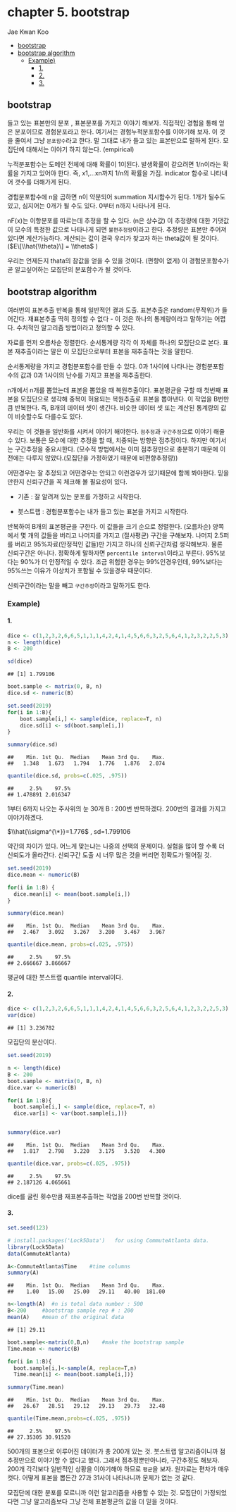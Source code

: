 chapter 5. bootstrap
================
Jae Kwan Koo

-   [bootstrap](#bootstrap)
-   [bootstrap algorithm](#bootstrap-algorithm)
    -   [Example)](#example)
        -   [1.](#section)
        -   [2.](#section-1)
        -   [3.](#section-2)

bootstrap
---------

들고 있는 표본만의 분포 , 표본분포를 가지고 이야기 해보자. 직접적인 경험을 통해 얻은 분포이므로 경험분포라고 한다. 여기서는 경험누적분포함수를 이야기해 보자. 이 것을 줄여서 그냥 `분포함수`라고 한다.
말 그대로 내가 들고 있는 표본만으로 말하게 된다. 모집단에 대해서는 이야기 하지 않는다. (empirical)

누적분포함수는 도메인 전체에 대해 확률이 1이된다. 발생확률이 같으려면 1/n이라는 확률을 가지고 있어야 한다. 즉, x1,...xn까지 1/n의 확률을 가짐. indicator 함수로 나타내어 갯수를 더해가게 된다.

경험분포함수에 n을 곱하면 n이 약분되어 summation 지시함수가 된다.
1개가 될수도 있고, 심지어는 0개가 될 수도 있다. 0부터 n까지 나타나게 된다.

nF(x)는 이항분포를 따르는데 추정을 할 수 있다. (n은 상수값)
이 추정량에 대한 기댓값이 모수의 특정한 값으로 나타나게 되면 `불편추정량`이라고 한다. 추정량은 표본만 주어져 있다면 계산가능하다. 계산되는 값이 결국 우리가 찾고자 하는 theta값이 될 것이다. ($E\[\\hat{\\theta}\] = \\theta$ )

우리는 언제든지 thata의 참값을 얻을 수 있을 것이다. (편향이 없게)
이 경험분포함수가 곧 알고싶어하는 모집단의 분포함수가 될 것이다.

bootstrap algorithm
-------------------

여러번의 표본추출 반복을 통해 일반적인 결과 도출. 표본추출은 random(무작위)가 들어간다.
재표본추출 딱히 정의할 수 없다 - 이 것은 하나의 통계량이라고 말하기는 어렵다.
수치적인 알고리즘 방법이라고 정의할 수 있다.

자료를 먼저 오름차순 정렬한다.
순서통계량 각각 이 자체를 하나의 모집단으로 본다. 표본 재추출이라는 말은 이 모집단으로부터 표본을 재추출하는 것을 말한다.

순서통계량을 가지고 경험분포함수를 만들 수 있다. 0과 1사이에 나타나는 경험분포함수의 값과 0과 1사이의 난수를 가지고 표본을 재추출한다.

n개에서 n개를 뽑았는데 표본을 뽑았을 때 복원추출이다.
표본평균을 구할 때 첫번째 표본을 모집단으로 생각해 중복이 허용되는 복원추출로 표본을 뽑아낸다. 이 작업을 B번만큼 반복한다. 즉, B개의 데이터 셋이 생긴다.
비슷한 데이터 셋 또는 계산된 통계량의 값이 비슷할수도 다를수도 있다.

우리는 이 것들을 일반화를 시켜서 이야기 해야한다. `점추정`과 `구간추정`으로 이야기 해줄 수 있다. 보통은 모수에 대한 추정을 할 때, 치중되는 방향은 점추정이다. 하지만 여기서는 구간추정을 중요시한다.
(모수적 방법에서는 이미 점추정만으로 충분하기 때문에 이전에는 다루지 않았다.(모집단을 가정하였기 때문에 비편향추정량))

어떤경우는 잘 추정되고 어떤경우는 안되고 이런경우가 있기때문에 함께 봐야한다.
믿을만한지 신뢰구간을 꼭 체크해 볼 필요성이 있다.

-   기존 : 잘 알려져 있는 분포를 가정하고 시작한다.

-   붓스트랩 : 경험분포함수는 내가 들고 있는 표본을 가지고 시작한다.

반복하여 B개의 표본평균을 구한다. 이 값들을 크기 순으로 정렬한다. (오름차순)
양쪽에서 몇 개의 값들을 버리고 나머지를 가지고 (절사평균) 구간을 구해보자.
나머지 2.5퍼를 버리고 95%자료(안정적인 값들)만 가지고 하나의 신뢰구간처럼 생각해보자. 물론 신뢰구간은 아니다.
정확하게 말하자면 `percentile interval`이라고 부른다.
95%보다는 90%가 더 안정적일 수 있다. 조금 위험한 경우는 99%인경우인데, 99%보다는 95%쓰는 이유가 이상치가 포함될 수 있을경우 때문이다.

신뢰구간이라는 말을 빼고 `구간추정`이라고 말하기도 한다.

### Example)

#### 1.

``` r
dice <- c(1,2,3,2,6,6,5,1,1,1,4,2,4,1,4,5,6,6,3,2,5,6,4,1,2,3,2,2,5,3)
n <- length(dice)
B <- 200

sd(dice)
```

    ## [1] 1.799106

``` r
boot.sample <- matrix(0, B, n)
dice.sd <- numeric(B)

set.seed(2019)
for(i in 1:B){
    boot.sample[i,] <- sample(dice, replace=T, n)
    dice.sd[i] <- sd(boot.sample[i,])
}

summary(dice.sd)
```

    ##    Min. 1st Qu.  Median    Mean 3rd Qu.    Max. 
    ##   1.348   1.673   1.794   1.776   1.876   2.074

``` r
quantile(dice.sd, probs=c(.025, .975))
```

    ##     2.5%    97.5% 
    ## 1.478891 2.016347

1부터 6까지 나오는 주사위의 눈 30개
B : 200번 반복하겠다. 200번의 결과를 가지고 이야기하겠다.

$\\hat{\\sigma^{\*}}=1.776$ , sd=1.799106

약간의 차이가 있다. 어느게 맞는냐는 나중의 선택의 문제이다.
실험을 많이 할 수록 더 신뢰도가 올라간다. 신뢰구간 도출 시 너무 많은 것을 버리면 정확도가 떨어질 것.

``` r
set.seed(2019)
dice.mean <- numeric(B)

for(i in 1:B) {
  dice.mean[i] <- mean(boot.sample[i,])
}

summary(dice.mean)
```

    ##    Min. 1st Qu.  Median    Mean 3rd Qu.    Max. 
    ##   2.467   3.092   3.267   3.280   3.467   3.967

``` r
quantile(dice.mean, probs=c(.025, .975))
```

    ##     2.5%    97.5% 
    ## 2.666667 3.866667

평균에 대한 붓스트랩 quantile interval이다.

#### 2.

``` r
dice <- c(1,2,3,2,6,6,5,1,1,1,4,2,4,1,4,5,6,6,3,2,5,6,4,1,2,3,2,2,5,3)
var(dice)
```

    ## [1] 3.236782

모집단의 분산이다.

``` r
set.seed(2019)

n <- length(dice)
B <- 200
boot.sample <- matrix(0, B, n)
dice.var <- numeric(B)

for(i in 1:B){
  boot.sample[i,] <- sample(dice, replace=T, n)
  dice.var[i] <- var(boot.sample[i,])}


summary(dice.var)
```

    ##    Min. 1st Qu.  Median    Mean 3rd Qu.    Max. 
    ##   1.817   2.798   3.220   3.175   3.520   4.300

``` r
quantile(dice.var, probs=c(.025, .975))
```

    ##     2.5%    97.5% 
    ## 2.187126 4.065661

dice를 굴린 횟수만큼 재표본추출하는 작업을 200번 반복할 것이다.

#### 3.

``` r
set.seed(123)

# install.packages('Lock5Data')   for using CommuteAtlanta data.
library(Lock5Data)
data(CommuteAtlanta)

A<-CommuteAtlanta$Time    #time columns
summary(A)
```

    ##    Min. 1st Qu.  Median    Mean 3rd Qu.    Max. 
    ##    1.00   15.00   25.00   29.11   40.00  181.00

``` r
n<-length(A)  #n is total data number : 500
B<-200     #bootstrap sample rep # : 200
mean(A)    #mean of the original data
```

    ## [1] 29.11

``` r
boot.sample<-matrix(0,B,n)    #make the bootstrap sample
Time.mean <- numeric(B)

for(i in 1:B){ 
  boot.sample[i,]<-sample(A, replace=T,n)
  Time.mean[i] <- mean(boot.sample[i,])}

summary(Time.mean)
```

    ##    Min. 1st Qu.  Median    Mean 3rd Qu.    Max. 
    ##   26.67   28.51   29.12   29.13   29.73   32.48

``` r
quantile(Time.mean,probs=c(.025, .975))
```

    ##     2.5%    97.5% 
    ## 27.35305 30.91520

500개의 표본으로 이루어진 데이터가 총 200개 있는 것.
붓스트랩 알고리즘이니까 점 추정만으로 이야기할 수 없다고 했다.
그래서 점추정뿐만아니라, 구간추정도 해보자. 200개 각각보다 일반적인 상황을 이야기해야 하므로 `평균`을 보자.
원자료는 편차가 매우 컷다. 어떻게 표본을 뽑든간 27과 31사이 나타나니까 문제가 없는 것 같다.

모집단에 대한 분포를 모르니까 이런 알고리즘을 사용할 수 있는 것.
모집단이 가정되었다면 그냥 알고리즘보다 그냥 전체 표본평균의 값을 더 믿을 것이다.
